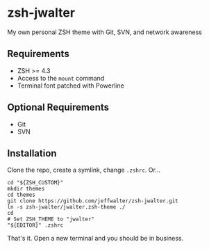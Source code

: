 zsh-jwalter
===========
My own personal ZSH theme with Git, SVN, and network awareness

Requirements
------------
* ZSH >= 4.3
* Access to the `mount` command
* Terminal font patched with Powerline

Optional Requirements
---------------------
* Git
* SVN

Installation
------------
Clone the repo, create a symlink, change `.zshrc`. Or...

    cd "${ZSH_CUSTOM}"
    mkdir themes
    cd themes
    git clone https://github.com/jeffwalter/zsh-jwalter.git
    ln -s zsh-jwalter/jwalter.zsh-theme ./
    cd
    # Set ZSH_THEME to "jwalter"
    "${EDITOR}" .zshrc

That's it. Open a new terminal and you should be in business.
